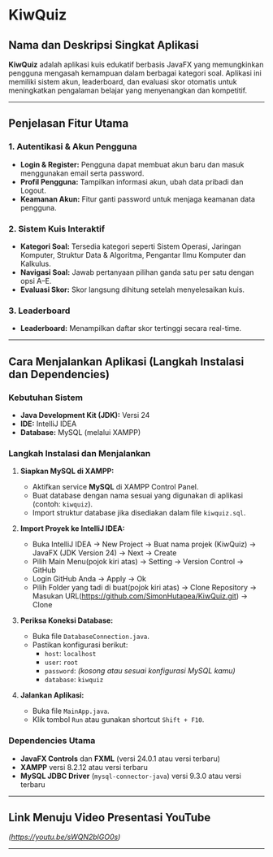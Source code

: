 # KiwQuiz

## Nama dan Deskripsi Singkat Aplikasi  
**KiwQuiz** adalah aplikasi kuis edukatif berbasis JavaFX yang memungkinkan pengguna mengasah kemampuan dalam berbagai kategori soal. Aplikasi ini memiliki sistem akun, leaderboard, dan evaluasi skor otomatis untuk meningkatkan pengalaman belajar yang menyenangkan dan kompetitif.

---

## Penjelasan Fitur Utama

### 1. Autentikasi & Akun Pengguna
- **Login & Register:** Pengguna dapat membuat akun baru dan masuk menggunakan email serta password.
- **Profil Pengguna:** Tampilkan informasi akun, ubah data pribadi dan Logout.
- **Keamanan Akun:** Fitur ganti password untuk menjaga keamanan data pengguna.

### 2. Sistem Kuis Interaktif
- **Kategori Soal:** Tersedia kategori seperti Sistem Operasi, Jaringan Komputer, Struktur Data & Algoritma, Pengantar Ilmu Komputer dan Kalkulus.
- **Navigasi Soal:** Jawab pertanyaan pilihan ganda satu per satu dengan opsi A–E.
- **Evaluasi Skor:** Skor langsung dihitung setelah menyelesaikan kuis.

### 3. Leaderboard
- **Leaderboard:** Menampilkan daftar skor tertinggi secara real-time.
  
---

## Cara Menjalankan Aplikasi (Langkah Instalasi dan Dependencies)

### Kebutuhan Sistem
- **Java Development Kit (JDK):** Versi 24
- **IDE:** IntelliJ IDEA
- **Database:** MySQL (melalui XAMPP)

### Langkah Instalasi dan Menjalankan
1. **Siapkan MySQL di XAMPP:**
   - Aktifkan service **MySQL** di XAMPP Control Panel.
   - Buat database dengan nama sesuai yang digunakan di aplikasi (contoh: `kiwquiz`).
   - Import struktur database jika disediakan dalam file `kiwquiz.sql`.

2. **Import Proyek ke IntelliJ IDEA:**
   - Buka IntelliJ IDEA → New Project → Buat nama projek (KiwQuiz) → JavaFX (JDK Version 24) → Next → Create
   - Pilih Main Menu(pojok kiri atas) → Setting → Version Control → GitHub
   - Login GitHub Anda → Apply → Ok 
   - Pilih Folder yang tadi di buat(pojok kiri atas) → Clone Repository → Masukan URL(https://github.com/SimonHutapea/KiwQuiz.git) → Clone
    

3. **Periksa Koneksi Database:**
   - Buka file `DatabaseConnection.java`.
   - Pastikan konfigurasi berikut:
     - `host`: `localhost`
     - `user`: `root`
     - `password`: *(kosong atau sesuai konfigurasi MySQL kamu)*
     - `database`: `kiwquiz`

4. **Jalankan Aplikasi:**
   - Buka file `MainApp.java`.
   - Klik tombol `Run` atau gunakan shortcut `Shift + F10`.

### Dependencies Utama
- **JavaFX Controls** dan **FXML** (versi 24.0.1 atau versi terbaru)
- **XAMPP** versi 8.2.12 atau versi terbaru
- **MySQL JDBC Driver** (`mysql-connector-java`) versi 9.3.0 atau versi terbaru

---

## Link Menuju Video Presentasi YouTube  
*(https://youtu.be/sWQN2blGO0s)*

---


